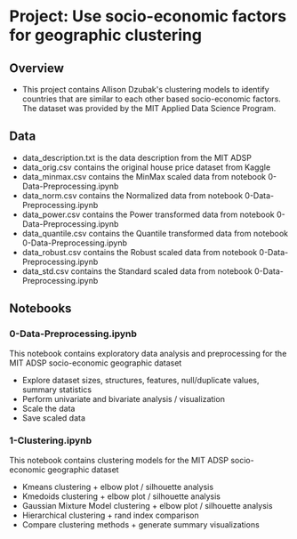 # Project: Use socio-economic factors for geographic clustering

## Overview

- This project contains Allison Dzubak's clustering models to identify countries that are similar to each other based socio-economic factors. The dataset was provided by the MIT Applied Data Science Program.

## Data
- data_description.txt is the data description from the MIT ADSP
- data_orig.csv contains the original house price dataset from Kaggle
- data_minmax.csv contains the MinMax scaled data from notebook 0-Data-Preprocessing.ipynb
- data_norm.csv contains the Normalized data from notebook 0-Data-Preprocessing.ipynb
- data_power.csv contains the Power transformed data from notebook 0-Data-Preprocessing.ipynb
- data_quantile.csv contains the Quantile transformed data from notebook 0-Data-Preprocessing.ipynb
- data_robust.csv contains the Robust scaled data from notebook 0-Data-Preprocessing.ipynb
- data_std.csv contains the Standard scaled data from notebook 0-Data-Preprocessing.ipynb

## Notebooks

### 0-Data-Preprocessing.ipynb 
This notebook contains exploratory data analysis and preprocessing for the MIT ADSP socio-economic geographic dataset

- Explore dataset sizes, structures, features, null/duplicate values, summary statistics
- Perform univariate and bivariate analysis / visualization
- Scale the data
- Save scaled data

### 1-Clustering.ipynb
This notebook contains clustering models for the MIT ADSP socio-economic geographic dataset

- Kmeans clustering + elbow plot / silhouette analysis
- Kmedoids clustering + elbow plot / silhouette analysis
- Gaussian Mixture Model clustering + elbow plot / silhouette analysis
- Hierarchical clustering + rand index comparison 
- Compare clustering methods + generate summary visualizations

